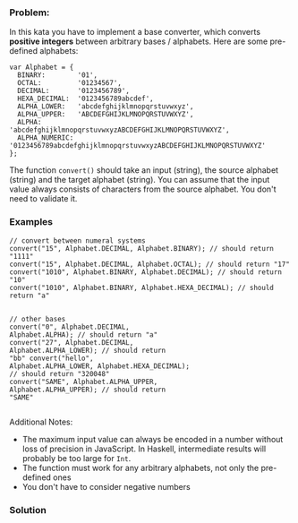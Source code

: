 ### Problem:
<p>In this kata you have to implement a base converter, which converts <strong>positive integers</strong> between arbitrary bases / alphabets. Here are some pre-defined alphabets:</p>
<pre><code class="language-javascript"><span class="hljs-keyword">var</span> Alphabet = {
  <span class="hljs-attr">BINARY</span>:        <span class="hljs-string">&apos;01&apos;</span>,
  <span class="hljs-attr">OCTAL</span>:         <span class="hljs-string">&apos;01234567&apos;</span>,
  <span class="hljs-attr">DECIMAL</span>:       <span class="hljs-string">&apos;0123456789&apos;</span>,
  <span class="hljs-attr">HEXA_DECIMAL</span>:  <span class="hljs-string">&apos;0123456789abcdef&apos;</span>,
  <span class="hljs-attr">ALPHA_LOWER</span>:   <span class="hljs-string">&apos;abcdefghijklmnopqrstuvwxyz&apos;</span>,
  <span class="hljs-attr">ALPHA_UPPER</span>:   <span class="hljs-string">&apos;ABCDEFGHIJKLMNOPQRSTUVWXYZ&apos;</span>,
  <span class="hljs-attr">ALPHA</span>:         <span class="hljs-string">&apos;abcdefghijklmnopqrstuvwxyzABCDEFGHIJKLMNOPQRSTUVWXYZ&apos;</span>,
  <span class="hljs-attr">ALPHA_NUMERIC</span>: <span class="hljs-string">&apos;0123456789abcdefghijklmnopqrstuvwxyzABCDEFGHIJKLMNOPQRSTUVWXYZ&apos;</span>
};</code></pre>
<pre style="display: none;"><code class="language-csharp"><span class="hljs-keyword">public</span> <span class="hljs-keyword">class</span> <span class="hljs-title">Alphabet</span>
{
   <span class="hljs-keyword">public</span> <span class="hljs-keyword">const</span> <span class="hljs-keyword">string</span> BINARY = <span class="hljs-string">&quot;01&quot;</span>;
   <span class="hljs-keyword">public</span> <span class="hljs-keyword">const</span> <span class="hljs-keyword">string</span> OCTAL = <span class="hljs-string">&quot;01234567&quot;</span>;
   <span class="hljs-keyword">public</span> <span class="hljs-keyword">const</span> <span class="hljs-keyword">string</span> DECIMAL = <span class="hljs-string">&quot;0123456789&quot;</span>;
   <span class="hljs-keyword">public</span> <span class="hljs-keyword">const</span> <span class="hljs-keyword">string</span> HEXA_DECIMAL = <span class="hljs-string">&quot;0123456789abcdef&quot;</span>;
   <span class="hljs-keyword">public</span> <span class="hljs-keyword">const</span> <span class="hljs-keyword">string</span> ALPHA_LOWER = <span class="hljs-string">&quot;abcdefghijklmnopqrstuvwxyz&quot;</span>;
   <span class="hljs-keyword">public</span> <span class="hljs-keyword">const</span> <span class="hljs-keyword">string</span> ALPHA_UPPER = <span class="hljs-string">&quot;ABCDEFGHIJKLMNOPQRSTUVWXYZ&quot;</span>;
   <span class="hljs-keyword">public</span> <span class="hljs-keyword">const</span> <span class="hljs-keyword">string</span> ALPHA = <span class="hljs-string">&quot;abcdefghijklmnopqrstuvwxyzABCDEFGHIJKLMNOPQRSTUVWXYZ&quot;</span>;
   <span class="hljs-keyword">public</span> <span class="hljs-keyword">const</span> <span class="hljs-keyword">string</span> ALPHA_NUMERIC = <span class="hljs-string">&quot;0123456789abcdefghijklmnopqrstuvwxyzABCDEFGHIJKLMNOPQRSTUVWXYZ&quot;</span>;
}</code></pre>
<pre style="display: none;"><code class="language-python">bin      = <span class="hljs-string">&apos;01&apos;</span>
oct      = <span class="hljs-string">&apos;01234567&apos;</span>
dec      = <span class="hljs-string">&apos;0123456789&apos;</span>
hex      = <span class="hljs-string">&apos;0123456789abcdef&apos;</span>
allow    = <span class="hljs-string">&apos;abcdefghijklmnopqrstuvwxyz&apos;</span>
allup    = <span class="hljs-string">&apos;ABCDEFGHIJKLMNOPQRSTUVWXYZ&apos;</span>
alpha    = <span class="hljs-string">&apos;abcdefghijklmnopqrstuvwxyzABCDEFGHIJKLMNOPQRSTUVWXYZ&apos;</span>
alphanum = <span class="hljs-string">&apos;0123456789abcdefghijklmnopqrstuvwxyzABCDEFGHIJKLMNOPQRSTUVWXYZ&apos;</span></code></pre>
<pre style="display: none;"><code class="language-ruby">bin      = <span class="hljs-string">&apos;01&apos;</span>
oct      = <span class="hljs-string">&apos;01234567&apos;</span>
dec      = <span class="hljs-string">&apos;0123456789&apos;</span>
hex      = <span class="hljs-string">&apos;0123456789abcdef&apos;</span>
allow    = <span class="hljs-string">&apos;abcdefghijklmnopqrstuvwxyz&apos;</span>
allup    = <span class="hljs-string">&apos;ABCDEFGHIJKLMNOPQRSTUVWXYZ&apos;</span>
alpha    = <span class="hljs-string">&apos;abcdefghijklmnopqrstuvwxyzABCDEFGHIJKLMNOPQRSTUVWXYZ&apos;</span>
alphanum = <span class="hljs-string">&apos;0123456789abcdefghijklmnopqrstuvwxyzABCDEFGHIJKLMNOPQRSTUVWXYZ&apos;</span></code></pre>
<pre style="display: none;"><code class="language-haskell"><span class="hljs-class"><span class="hljs-keyword">newtype</span> <span class="hljs-type">Alphabet</span> = <span class="hljs-type">Alphabet</span> { <span class="hljs-title">getDigits</span> :: [<span class="hljs-type">Char</span>] } <span class="hljs-keyword">deriving</span> (<span class="hljs-type">Show</span>)</span>
<span class="hljs-title">bin</span>, oct, dec, hex, alphaLower, alphaUpper, alpha, alphaNumeric :: <span class="hljs-type">Alphabet</span>
<span class="hljs-title">bin</span> = <span class="hljs-type">Alphabet</span> $ <span class="hljs-string">&quot;01&quot;</span>
<span class="hljs-title">oct</span> = <span class="hljs-type">Alphabet</span> $ [&apos;<span class="hljs-number">0</span>&apos;..&apos;<span class="hljs-number">7</span>&apos;]
<span class="hljs-title">dec</span> = <span class="hljs-type">Alphabet</span> $ [&apos;<span class="hljs-number">0</span>&apos;..&apos;<span class="hljs-number">9</span>&apos;]
<span class="hljs-title">hex</span> = <span class="hljs-type">Alphabet</span> $ [&apos;<span class="hljs-number">0</span>&apos;..&apos;<span class="hljs-number">9</span>&apos;] ++ [&apos;a&apos;..&apos;f&apos;]
<span class="hljs-title">alphaLower</span>    = <span class="hljs-type">Alphabet</span> $ [&apos;a&apos;..&apos;z&apos;]
<span class="hljs-title">alphaUpper</span>    = <span class="hljs-type">Alphabet</span> $ [&apos;<span class="hljs-type">A&apos;</span>..&apos;<span class="hljs-type">Z&apos;</span>]
<span class="hljs-title">alpha</span>         = <span class="hljs-type">Alphabet</span> $ [&apos;a&apos;..&apos;z&apos;] ++ [&apos;<span class="hljs-type">A&apos;</span>..&apos;<span class="hljs-type">Z&apos;</span>]
<span class="hljs-title">alphaNumeric</span>  = <span class="hljs-type">Alphabet</span> $ [&apos;<span class="hljs-number">0</span>&apos;..&apos;<span class="hljs-number">9</span>&apos;] ++ [&apos;a&apos;..&apos;z&apos;] ++ [&apos;<span class="hljs-type">A&apos;</span>..&apos;<span class="hljs-type">Z&apos;</span>]</code></pre>
<pre style="display: none;"><code class="language-c"><span class="hljs-keyword">const</span> <span class="hljs-keyword">char</span> * bin = <span class="hljs-string">&quot;01&quot;</span>;
<span class="hljs-keyword">const</span> <span class="hljs-keyword">char</span> * oct = <span class="hljs-string">&quot;01234567&quot;</span>;
<span class="hljs-keyword">const</span> <span class="hljs-keyword">char</span> * dec = <span class="hljs-string">&quot;0123456789&quot;</span>;
<span class="hljs-keyword">const</span> <span class="hljs-keyword">char</span> * hex = <span class="hljs-string">&quot;0123456789abcdef&quot;</span>;
<span class="hljs-keyword">const</span> <span class="hljs-keyword">char</span> * allow = <span class="hljs-string">&quot;abcdefghijklmnopqrstuvwxyz&quot;</span>;
<span class="hljs-keyword">const</span> <span class="hljs-keyword">char</span> * alup = <span class="hljs-string">&quot;ABCDEFGHIJKLMNOPQRSTUVWXYZ&quot;</span>;
<span class="hljs-keyword">const</span> <span class="hljs-keyword">char</span> * alpha = <span class="hljs-string">&quot;abcdefghijklmnopqrstuvwxyzABCDEFGHIJKLMNOPQRSTUVWXYZ&quot;</span>;
<span class="hljs-keyword">const</span> <span class="hljs-keyword">char</span> * alnum = <span class="hljs-string">&quot;0123456789abcdefghijklmnopqrstuvwxyzABCDEFGHIJKLMNOPQRSTUVWXYZ&quot;</span>;</code></pre>
<p>The function <code>convert()</code> should take an input (string), the source alphabet (string) and the target alphabet (string). You can assume that the input value always consists of characters from the source alphabet. You don&apos;t need to validate it.</p>
<h3 id="examples">Examples</h3>
<pre><code class="language-javascript"><span class="hljs-comment">// convert between numeral systems</span>
convert(<span class="hljs-string">&quot;15&quot;</span>, Alphabet.DECIMAL, Alphabet.BINARY); <span class="hljs-comment">// should return &quot;1111&quot;</span>
convert(<span class="hljs-string">&quot;15&quot;</span>, Alphabet.DECIMAL, Alphabet.OCTAL); <span class="hljs-comment">// should return &quot;17&quot;</span>
convert(<span class="hljs-string">&quot;1010&quot;</span>, Alphabet.BINARY, Alphabet.DECIMAL); <span class="hljs-comment">// should return &quot;10&quot;</span>
convert(<span class="hljs-string">&quot;1010&quot;</span>, Alphabet.BINARY, Alphabet.HEXA_DECIMAL); <span class="hljs-comment">// should return &quot;a&quot;</span>

<span class="hljs-comment">// other bases</span>
convert(<span class="hljs-string">&quot;0&quot;</span>, Alphabet.DECIMAL, Alphabet.ALPHA); <span class="hljs-comment">// should return &quot;a&quot;</span>
convert(<span class="hljs-string">&quot;27&quot;</span>, Alphabet.DECIMAL, Alphabet.ALPHA_LOWER); <span class="hljs-comment">// should return &quot;bb&quot;</span>
convert(<span class="hljs-string">&quot;hello&quot;</span>, Alphabet.ALPHA_LOWER, Alphabet.HEXA_DECIMAL); <span class="hljs-comment">// should return &quot;320048&quot;</span>
convert(<span class="hljs-string">&quot;SAME&quot;</span>, Alphabet.ALPHA_UPPER, Alphabet.ALPHA_UPPER); <span class="hljs-comment">// should return &quot;SAME&quot;</span></code></pre>
<pre style="display: none;"><code class="language-csharp"><span class="hljs-comment">// convert between numeral systems</span>
Convert(<span class="hljs-string">&quot;15&quot;</span>, Alphabet.DECIMAL, Alphabet.BINARY); <span class="hljs-comment">// should return &quot;1111&quot;</span>
Convert(<span class="hljs-string">&quot;15&quot;</span>, Alphabet.DECIMAL, Alphabet.OCTAL); <span class="hljs-comment">// should return &quot;17&quot;</span>
Convert(<span class="hljs-string">&quot;1010&quot;</span>, Alphabet.BINARY, Alphabet.DECIMAL); <span class="hljs-comment">// should return &quot;10&quot;</span>
Convert(<span class="hljs-string">&quot;1010&quot;</span>, Alphabet.BINARY, Alphabet.HEXA_DECIMAL); <span class="hljs-comment">// should return &quot;a&quot;</span>

<span class="hljs-comment">// other bases</span>
Convert(<span class="hljs-string">&quot;0&quot;</span>, Alphabet.DECIMAL, Alphabet.ALPHA); <span class="hljs-comment">// should return &quot;a&quot;</span>
Convert(<span class="hljs-string">&quot;27&quot;</span>, Alphabet.DECIMAL, Alphabet.ALPHA_LOWER); <span class="hljs-comment">// should return &quot;bb&quot;</span>
Convert(<span class="hljs-string">&quot;hello&quot;</span>, Alphabet.ALPHA_LOWER, Alphabet.HEXA_DECIMAL); <span class="hljs-comment">// should return &quot;320048&quot;</span>
Convert(<span class="hljs-string">&quot;SAME&quot;</span>, Alphabet.ALPHA_UPPER, Alphabet.ALPHA_UPPER); <span class="hljs-comment">// should return &quot;SAME&quot;</span></code></pre>
<pre style="display: none;"><code class="language-python">convert(&quot;15&quot;, dec, bin)       ==&gt;  &quot;1111&quot;
convert(&quot;15&quot;, dec, oct)       ==&gt;  &quot;17&quot;
convert(&quot;1010&quot;, bin, dec)     ==&gt;  &quot;10&quot;
convert(&quot;1010&quot;, bin, hex)     ==&gt;  &quot;a&quot;
convert(&quot;0&quot;, dec, alpha)      ==&gt;  &quot;a&quot;
convert(&quot;27&quot;, dec, allow)     ==&gt;  &quot;bb&quot;
convert(&quot;hello&quot;, allow, hex)  ==&gt;  &quot;320048&quot;</code></pre>
<pre style="display: none;"><code class="language-ruby">convert(<span class="hljs-string">&quot;15&quot;</span>, dec, bin)   <span class="hljs-comment"># should return &quot;1111&quot;</span>
convert(<span class="hljs-string">&quot;15&quot;</span>, dec, oct)   <span class="hljs-comment"># should return &quot;17&quot;</span>
convert(<span class="hljs-string">&quot;1010&quot;</span>, bin, dec) <span class="hljs-comment"># should return &quot;10&quot;</span>
convert(<span class="hljs-string">&quot;1010&quot;</span>, bin, hex) <span class="hljs-comment"># should return &quot;a&quot;</span>
convert(<span class="hljs-string">&quot;0&quot;</span>, dec, alpha)  <span class="hljs-comment"># should return &quot;a&quot;</span>
convert(<span class="hljs-string">&quot;27&quot;</span>, dec, allow) <span class="hljs-comment"># should return &quot;bb&quot;</span>
convert(<span class="hljs-string">&quot;hello&quot;</span>, allow, hex) <span class="hljs-comment"># should return &quot;320048&quot;</span></code></pre>
<pre style="display: none;"><code class="language-haskell"><span class="hljs-title">convert</span> dec bin <span class="hljs-string">&quot;15&quot;</span>   `shouldBe` <span class="hljs-string">&quot;1111&quot;</span>
<span class="hljs-title">convert</span> dec oct <span class="hljs-string">&quot;15&quot;</span>   `shouldBe` <span class="hljs-string">&quot;17&quot;</span>
<span class="hljs-title">convert</span> bin dec <span class="hljs-string">&quot;1010&quot;</span> `shouldBe` <span class="hljs-string">&quot;10&quot;</span>
<span class="hljs-title">convert</span> bin hex <span class="hljs-string">&quot;1010&quot;</span> `shouldBe` <span class="hljs-string">&quot;a&quot;</span>
<span class="hljs-title">convert</span> dec alpha      <span class="hljs-string">&quot;0&quot;</span>     `shouldBe` <span class="hljs-string">&quot;a&quot;</span>
<span class="hljs-title">convert</span> dec alphaLower <span class="hljs-string">&quot;27&quot;</span>    `shouldBe` <span class="hljs-string">&quot;bb&quot;</span>
<span class="hljs-title">convert</span> alphaLower hex <span class="hljs-string">&quot;hello&quot;</span> `shouldBe` <span class="hljs-string">&quot;320048&quot;</span></code></pre>
<pre style="display: none;"><code class="language-c">convert(<span class="hljs-string">&quot;15&quot;</span>, dec, bin)       <span class="hljs-comment">// should return &quot;1111&quot;</span>
convert(<span class="hljs-string">&quot;15&quot;</span>, dec, oct)       <span class="hljs-comment">// should return &quot;17&quot;</span>
convert(<span class="hljs-string">&quot;1010&quot;</span>, bin, dec)     <span class="hljs-comment">// should return &quot;10&quot;</span>
convert(<span class="hljs-string">&quot;1010&quot;</span>, bin, hex)     <span class="hljs-comment">// should return &quot;a&quot;</span>
convert(<span class="hljs-string">&quot;0&quot;</span>, dec, alpha)      <span class="hljs-comment">// should return &quot;a&quot;</span>
convert(<span class="hljs-string">&quot;27&quot;</span>, dec, allow)     <span class="hljs-comment">// should return &quot;bb&quot;</span>
convert(<span class="hljs-string">&quot;hello&quot;</span>, allow, hex)  <span class="hljs-comment">// should return &quot;320048&quot;</span></code></pre>
<p>Additional Notes:</p>
<ul>
<li>The maximum input value can always be encoded in a number without loss of precision in JavaScript. In Haskell, intermediate results will probably be too large for <code>Int</code>.</li>
<li>The function must work for any arbitrary alphabets, not only the pre-defined ones</li>
<li>You don&apos;t have to consider negative numbers</li>
</ul>

### Solution